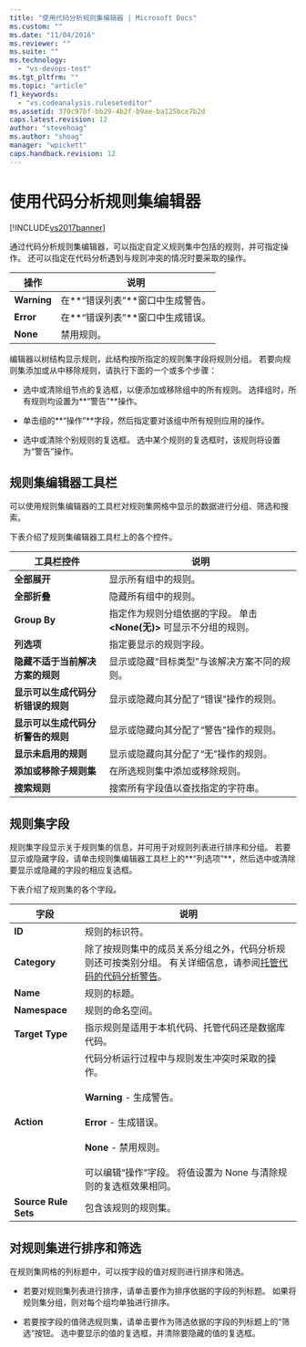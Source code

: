 ```yaml
---
title: "使用代码分析规则集编辑器 | Microsoft Docs"
ms.custom: ""
ms.date: "11/04/2016"
ms.reviewer: ""
ms.suite: ""
ms.technology: 
  - "vs-devops-test"
ms.tgt_pltfrm: ""
ms.topic: "article"
f1_keywords: 
  - "vs.codeanalysis.ruleseteditor"
ms.assetid: 370c97bf-bb29-4b2f-b9ae-ba125bce7b2d
caps.latest.revision: 12
author: "stevehoag"
ms.author: "shoag"
manager: "wpickett"
caps.handback.revision: 12
---
```

# 使用代码分析规则集编辑器
[!INCLUDE[vs2017banner](../code-quality/includes/vs2017banner.md)]

通过代码分析规则集编辑器，可以指定自定义规则集中包括的规则，并可指定操作。  还可以指定在代码分析遇到与规则冲突的情况时要采取的操作。  
  
|操作|说明|  
|--------|--------|  
|**Warning**|在**“错误列表”**窗口中生成警告。|  
|**Error**|在**“错误列表”**窗口中生成错误。|  
|**None**|禁用规则。|  
  
 编辑器以树结构显示规则，此结构按所指定的规则集字段将规则分组。  若要向规则集添加或从中移除规则，请执行下面的一个或多个步骤：  
  
-   选中或清除组节点的复选框，以便添加或移除组中的所有规则。  选择组时，所有规则均设置为**“警告”**操作。  
  
-   单击组的**“操作”**字段，然后指定要对该组中所有规则应用的操作。  
  
-   选中或清除个别规则的复选框。  选中某个规则的复选框时，该规则将设置为“警告”操作。  
  
## 规则集编辑器工具栏  
 可以使用规则集编辑器的工具栏对规则集网格中显示的数据进行分组、筛选和搜索。  
  
 下表介绍了规则集编辑器工具栏上的各个控件。  
  
|工具栏控件|说明|  
|-----------|--------|  
|**全部展开**|显示所有组中的规则。|  
|**全部折叠**|隐藏所有组中的规则。|  
|**Group By**|指定作为规则分组依据的字段。  单击 **\<None\(无\)\>** 可显示不分组的规则。|  
|**列选项**|指定要显示的规则字段。|  
|**隐藏不适于当前解决方案的规则**|显示或隐藏“目标类型”与该解决方案不同的规则。|  
|**显示可以生成代码分析错误的规则**|显示或隐藏向其分配了“错误”操作的规则。|  
|**显示可以生成代码分析警告的规则**|显示或隐藏向其分配了“警告”操作的规则。|  
|**显示未启用的规则**|显示或隐藏向其分配了“无”操作的规则。|  
|**添加或移除子规则集**|在所选规则集中添加或移除规则。|  
|**搜索规则**|搜索所有字段值以查找指定的字符串。|  
  
## 规则集字段  
 规则集字段显示关于规则集的信息，并可用于对规则列表进行排序和分组。  若要显示或隐藏字段，请单击规则集编辑器工具栏上的**“列选项”**，然后选中或清除要显示或隐藏的字段的相应复选框。  
  
 下表介绍了规则集的各个字段。  
  
|字段|说明|  
|--------|--------|  
|**ID**|规则的标识符。|  
|**Category**|除了按规则集中的成员关系分组之外，代码分析规则还可按类别分组。  有关详细信息，请参阅[托管代码的代码分析警告](../code-quality/code-analysis-for-managed-code-warnings.md)。|  
|**Name**|规则的标题。|  
|**Namespace**|规则的命名空间。|  
|**Target Type**|指示规则是适用于本机代码、托管代码还是数据库代码。|  
|**Action**|代码分析运行过程中与规则发生冲突时采取的操作。<br /><br /> **Warning** \- 生成警告。<br /><br /> **Error** \- 生成错误。<br /><br /> **None** \- 禁用规则。<br /><br /> 可以编辑“操作”字段。  将值设置为 None 与清除规则的复选框效果相同。|  
|**Source Rule Sets**|包含该规则的规则集。|  
  
## 对规则集进行排序和筛选  
 在规则集网格的列标题中，可以按字段的值对规则进行排序和筛选。  
  
-   若要对规则集列表进行排序，请单击要作为排序依据的字段的列标题。  如果将规则集分组，则对每个组均单独进行排序。  
  
-   若要按字段的值筛选规则集，请单击要作为筛选依据的字段的列标题上的“筛选”按钮。  选中要显示的值的复选框，并清除要隐藏的值的复选框。